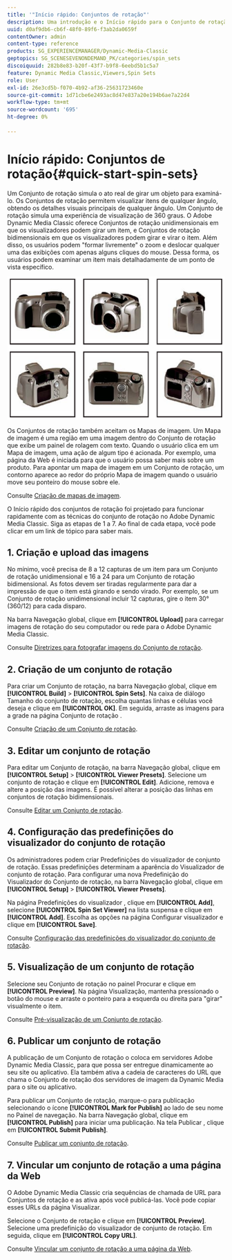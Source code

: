 ```yaml
---
title: '"Início rápido: Conjuntos de rotação"'
description: Uma introdução e o Início rápido para o Conjunto de rotação para ajudá-lo a ativar e executar rapidamente.
uuid: d0af9db6-cb6f-48f0-89f6-f3ab2da0659f
contentOwner: admin
content-type: reference
products: SG_EXPERIENCEMANAGER/Dynamic-Media-Classic
geptopics: SG_SCENESEVENONDEMAND_PK/categories/spin_sets
discoiquuid: 282b8e83-b20f-43f7-b9f8-6eebd5b1c5a7
feature: Dynamic Media Classic,Viewers,Spin Sets
role: User
exl-id: 26e3cd5b-f070-4b92-af36-25631723460e
source-git-commit: 1d71cbe6e2493ac8d47e837a20e194b6ae7a22d4
workflow-type: tm+mt
source-wordcount: '695'
ht-degree: 0%

---
```


# Início rápido: Conjuntos de rotação{#quick-start-spin-sets}

Um Conjunto de rotação simula o ato real de girar um objeto para examiná-lo. Os Conjuntos de rotação permitem visualizar itens de qualquer ângulo, obtendo os detalhes visuais principais de qualquer ângulo. Um Conjunto de rotação simula uma experiência de visualização de 360 graus. O Adobe Dynamic Media Classic oferece Conjuntos de rotação unidimensionais em que os visualizadores podem girar um item, e Conjuntos de rotação bidimensionais em que os visualizadores podem girar e virar o item. Além disso, os usuários podem &quot;formar livremente&quot; o zoom e deslocar qualquer uma das exibições com apenas alguns cliques do mouse. Dessa forma, os usuários podem examinar um item mais detalhadamente de um ponto de vista específico.

![Imagens para um conjunto de rotação.](/help/assets/spin_set.png)

Os Conjuntos de rotação também aceitam os Mapas de imagem. Um Mapa de imagem é uma região em uma imagem dentro do Conjunto de rotação que exibe um painel de rolagem com texto. Quando o usuário clica em um Mapa de imagem, uma ação de algum tipo é acionada. Por exemplo, uma página da Web é iniciada para que o usuário possa saber mais sobre um produto. Para apontar um mapa de imagem em um Conjunto de rotação, um contorno aparece ao redor do próprio Mapa de imagem quando o usuário move seu ponteiro do mouse sobre ele.

Consulte [Criação de mapas de imagem](creating-image-maps.md).

O Início rápido dos conjuntos de rotação foi projetado para funcionar rapidamente com as técnicas do conjunto de rotação no Adobe Dynamic Media Classic. Siga as etapas de 1 a 7. Ao final de cada etapa, você pode clicar em um link de tópico para saber mais.

## 1. Criação e upload das imagens

No mínimo, você precisa de 8 a 12 capturas de um item para um Conjunto de rotação unidimensional e 16 a 24 para um Conjunto de rotação bidimensional. As fotos devem ser tiradas regularmente para dar a impressão de que o item está girando e sendo virado. Por exemplo, se um Conjunto de rotação unidimensional incluir 12 capturas, gire o item 30° (360/12) para cada disparo.

Na barra Navegação global, clique em **[!UICONTROL Upload]** para carregar imagens de rotação do seu computador ou rede para o Adobe Dynamic Media Classic.

Consulte [Diretrizes para fotografar imagens do Conjunto de rotação](creating-spin-set.md#guidelines-for-shooting-spin-set-images).

## 2. Criação de um conjunto de rotação

Para criar um Conjunto de rotação, na barra Navegação global, clique em **[!UICONTROL Build]** > **[!UICONTROL Spin Sets]**. Na caixa de diálogo Tamanho do conjunto de rotação, escolha quantas linhas e células você deseja e clique em **[!UICONTROL OK]**. Em seguida, arraste as imagens para a grade na página Conjunto de rotação .

Consulte [Criação de um Conjunto de rotação](creating-spin-set.md#creating-a-spin-set).

<!-- 

Comment Type: remark
Last Modified By: unknown unknown 
Last Modified Date: 

<p>See <a href="#UnresolvedLink-sc7_spinsets_sp.xml#WS98ca2e6790647c06-245331fc135ab744793-8000">Including Image Maps in Spin Sets</a> to add clickable, hotspot regions, known as Image Maps, to images in a Spin Set. </p>

 -->

<!-- 

Comment Type: remark
Last Modified By: unknown unknown 
Last Modified Date: 

<p>See also <a href="#UnresolvedLink-sc7_spinsets_sp.xml#WS98ca2e6790647c06229f600f135ab7cc461-8000">Managing InfoPanel content</a>.</p>

 -->

## 3. Editar um conjunto de rotação

Para editar um Conjunto de rotação, na barra Navegação global, clique em **[!UICONTROL Setup]** > **[!UICONTROL Viewer Presets]**. Selecione um conjunto de rotação e clique em **[!UICONTROL Edit]**. Adicione, remova e altere a posição das imagens. É possível alterar a posição das linhas em conjuntos de rotação bidimensionais.

Consulte [Editar um Conjunto de rotação](creating-spin-set.md#editing-a-spin-set).

## 4. Configuração das predefinições do visualizador do conjunto de rotação

Os administradores podem criar Predefinições do visualizador de conjunto de rotação. Essas predefinições determinam a aparência do Visualizador de conjunto de rotação. Para configurar uma nova Predefinição do Visualizador do Conjunto de rotação, na barra Navegação global, clique em **[!UICONTROL Setup]** > **[!UICONTROL Viewer Presets]**.

Na página Predefinições do visualizador , clique em **[!UICONTROL Add]**, selecione **[!UICONTROL Spin Set Viewer]** na lista suspensa e clique em **[!UICONTROL Add]**. Escolha as opções na página Configurar visualizador e clique em **[!UICONTROL Save]**.

Consulte [Configuração das predefinições do visualizador do conjunto de rotação](setting-spin-set-viewer-presets.md#setting-up-spin-set-viewer-presets).

## 5. Visualização de um conjunto de rotação

Selecione seu Conjunto de rotação no painel Procurar e clique em **[!UICONTROL Preview]**. Na página Visualização, mantenha pressionado o botão do mouse e arraste o ponteiro para a esquerda ou direita para &quot;girar&quot; visualmente o item.

Consulte [Pré-visualização de um Conjunto de rotação](previewing-spin-set.md#previewing-a-spin-set).

## 6. Publicar um conjunto de rotação

A publicação de um Conjunto de rotação o coloca em servidores Adobe Dynamic Media Classic, para que possa ser entregue dinamicamente ao seu site ou aplicativo. Ela também ativa a cadeia de caracteres do URL que chama o Conjunto de rotação dos servidores de imagem da Dynamic Media para o site ou aplicativo.

Para publicar um Conjunto de rotação, marque-o para publicação selecionando o ícone **[!UICONTROL Mark for Publish]** ao lado de seu nome no Painel de navegação. Na barra Navegação global, clique em **[!UICONTROL Publish]** para iniciar uma publicação. Na tela Publicar , clique em **[!UICONTROL Submit Publish]**.

Consulte [Publicar um conjunto de rotação](publishing-spin-set.md#publishing-a-spin-set).

## 7. Vincular um conjunto de rotação a uma página da Web

O Adobe Dynamic Media Classic cria sequências de chamada de URL para Conjuntos de rotação e as ativa após você publicá-las. Você pode copiar esses URLs da página Visualizar.

Selecione o Conjunto de rotação e clique em **[!UICONTROL Preview]**. Selecione uma predefinição do visualizador de conjunto de rotação. Em seguida, clique em **[!UICONTROL Copy URL]**.

Consulte [Vincular um conjunto de rotação a uma página da Web](linking-spin-set-web-page.md#linking-a-spin-set-to-a-web-page).
